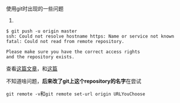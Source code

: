 使用git时出现的一些问题



1.

```
$ git push -u origin master
ssh: Could not resolve hostname https: Name or service not known
fatal: Could not read from remote repository.

Please make sure you have the correct access rights
and the repository exists.
```

查看[这篇文章](https://stackoverflow.com/questions/53129706/ssh-could-not-resolve-hostname-git-name-or-service-not-known-fatal-could-not)，和[这篇](https://stackoverflow.com/questions/10904339/github-fatal-remote-origin-already-exists)

不知道啥问题，**后来改了git上这个repository的名字**在尝试

`git remote -v`和`git remote set-url origin URLYouChoose`

